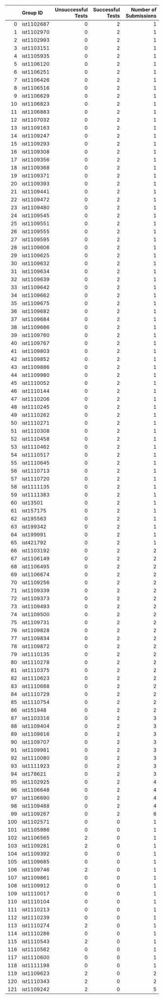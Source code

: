 |     | Group ID   |   Unsuccessful Tests |   Successful Tests |   Number of Submissions |
|----:|:-----------|---------------------:|-------------------:|------------------------:|
|   0 | ist1102687 |                    0 |                  2 |                       1 |
|   1 | ist1102970 |                    0 |                  2 |                       1 |
|   2 | ist1102993 |                    0 |                  2 |                       1 |
|   3 | ist1103151 |                    0 |                  2 |                       1 |
|   4 | ist1105935 |                    0 |                  2 |                       1 |
|   5 | ist1106120 |                    0 |                  2 |                       1 |
|   6 | ist1106251 |                    0 |                  2 |                       1 |
|   7 | ist1106426 |                    0 |                  2 |                       1 |
|   8 | ist1106516 |                    0 |                  2 |                       1 |
|   9 | ist1106629 |                    0 |                  2 |                       1 |
|  10 | ist1106823 |                    0 |                  2 |                       1 |
|  11 | ist1106883 |                    0 |                  2 |                       1 |
|  12 | ist1107032 |                    0 |                  2 |                       1 |
|  13 | ist1109163 |                    0 |                  2 |                       1 |
|  14 | ist1109247 |                    0 |                  2 |                       1 |
|  15 | ist1109293 |                    0 |                  2 |                       1 |
|  16 | ist1109308 |                    0 |                  2 |                       1 |
|  17 | ist1109356 |                    0 |                  2 |                       1 |
|  18 | ist1109368 |                    0 |                  2 |                       1 |
|  19 | ist1109371 |                    0 |                  2 |                       1 |
|  20 | ist1109393 |                    0 |                  2 |                       1 |
|  21 | ist1109441 |                    0 |                  2 |                       1 |
|  22 | ist1109472 |                    0 |                  2 |                       1 |
|  23 | ist1109480 |                    0 |                  2 |                       1 |
|  24 | ist1109545 |                    0 |                  2 |                       1 |
|  25 | ist1109551 |                    0 |                  2 |                       1 |
|  26 | ist1109555 |                    0 |                  2 |                       1 |
|  27 | ist1109595 |                    0 |                  2 |                       1 |
|  28 | ist1109606 |                    0 |                  2 |                       1 |
|  29 | ist1109625 |                    0 |                  2 |                       1 |
|  30 | ist1109632 |                    0 |                  2 |                       1 |
|  31 | ist1109634 |                    0 |                  2 |                       1 |
|  32 | ist1109639 |                    0 |                  2 |                       1 |
|  33 | ist1109642 |                    0 |                  2 |                       1 |
|  34 | ist1109662 |                    0 |                  2 |                       1 |
|  35 | ist1109675 |                    0 |                  2 |                       1 |
|  36 | ist1109682 |                    0 |                  2 |                       1 |
|  37 | ist1109684 |                    0 |                  2 |                       1 |
|  38 | ist1109686 |                    0 |                  2 |                       1 |
|  39 | ist1109760 |                    0 |                  2 |                       1 |
|  40 | ist1109767 |                    0 |                  2 |                       1 |
|  41 | ist1109803 |                    0 |                  2 |                       1 |
|  42 | ist1109852 |                    0 |                  2 |                       1 |
|  43 | ist1109886 |                    0 |                  2 |                       1 |
|  44 | ist1109980 |                    0 |                  2 |                       1 |
|  45 | ist1110052 |                    0 |                  2 |                       1 |
|  46 | ist1110144 |                    0 |                  2 |                       1 |
|  47 | ist1110206 |                    0 |                  2 |                       1 |
|  48 | ist1110245 |                    0 |                  2 |                       1 |
|  49 | ist1110262 |                    0 |                  2 |                       1 |
|  50 | ist1110271 |                    0 |                  2 |                       1 |
|  51 | ist1110308 |                    0 |                  2 |                       1 |
|  52 | ist1110458 |                    0 |                  2 |                       1 |
|  53 | ist1110462 |                    0 |                  2 |                       1 |
|  54 | ist1110517 |                    0 |                  2 |                       1 |
|  55 | ist1110645 |                    0 |                  2 |                       1 |
|  56 | ist1110713 |                    0 |                  2 |                       1 |
|  57 | ist1110720 |                    0 |                  2 |                       1 |
|  58 | ist1111135 |                    0 |                  2 |                       1 |
|  59 | ist1111383 |                    0 |                  2 |                       1 |
|  60 | ist13501   |                    0 |                  2 |                       1 |
|  61 | ist157175  |                    0 |                  2 |                       1 |
|  62 | ist195563  |                    0 |                  2 |                       1 |
|  63 | ist199342  |                    0 |                  2 |                       1 |
|  64 | ist199991  |                    0 |                  2 |                       1 |
|  65 | ist421792  |                    0 |                  2 |                       1 |
|  66 | ist1103192 |                    0 |                  2 |                       2 |
|  67 | ist1106149 |                    0 |                  2 |                       2 |
|  68 | ist1106495 |                    0 |                  2 |                       2 |
|  69 | ist1106674 |                    0 |                  2 |                       2 |
|  70 | ist1109256 |                    0 |                  2 |                       2 |
|  71 | ist1109339 |                    0 |                  2 |                       2 |
|  72 | ist1109373 |                    0 |                  2 |                       2 |
|  73 | ist1109493 |                    0 |                  2 |                       2 |
|  74 | ist1109500 |                    0 |                  2 |                       2 |
|  75 | ist1109731 |                    0 |                  2 |                       2 |
|  76 | ist1109828 |                    0 |                  2 |                       2 |
|  77 | ist1109834 |                    0 |                  2 |                       2 |
|  78 | ist1109872 |                    0 |                  2 |                       2 |
|  79 | ist1110135 |                    0 |                  2 |                       2 |
|  80 | ist1110278 |                    0 |                  2 |                       2 |
|  81 | ist1110375 |                    0 |                  2 |                       2 |
|  82 | ist1110623 |                    0 |                  2 |                       2 |
|  83 | ist1110688 |                    0 |                  2 |                       2 |
|  84 | ist1110729 |                    0 |                  2 |                       2 |
|  85 | ist1110754 |                    0 |                  2 |                       2 |
|  86 | ist151948  |                    0 |                  2 |                       2 |
|  87 | ist1103316 |                    0 |                  2 |                       3 |
|  88 | ist1109404 |                    0 |                  2 |                       3 |
|  89 | ist1109616 |                    0 |                  2 |                       3 |
|  90 | ist1109707 |                    0 |                  2 |                       3 |
|  91 | ist1109981 |                    0 |                  2 |                       3 |
|  92 | ist1110080 |                    0 |                  2 |                       3 |
|  93 | ist1111923 |                    0 |                  2 |                       3 |
|  94 | ist178621  |                    0 |                  2 |                       3 |
|  95 | ist1102925 |                    0 |                  2 |                       4 |
|  96 | ist1106648 |                    0 |                  2 |                       4 |
|  97 | ist1106690 |                    0 |                  2 |                       4 |
|  98 | ist1109488 |                    0 |                  2 |                       4 |
|  99 | ist1109267 |                    0 |                  2 |                       6 |
| 100 | ist1102571 |                    0 |                  0 |                       1 |
| 101 | ist1105986 |                    0 |                  0 |                       1 |
| 102 | ist1106565 |                    2 |                  0 |                       1 |
| 103 | ist1109281 |                    2 |                  0 |                       1 |
| 104 | ist1109392 |                    0 |                  0 |                       1 |
| 105 | ist1109685 |                    0 |                  0 |                       1 |
| 106 | ist1109746 |                    2 |                  0 |                       1 |
| 107 | ist1109861 |                    0 |                  0 |                       1 |
| 108 | ist1109912 |                    0 |                  0 |                       1 |
| 109 | ist1110017 |                    0 |                  0 |                       1 |
| 110 | ist1110104 |                    0 |                  0 |                       1 |
| 111 | ist1110213 |                    0 |                  0 |                       1 |
| 112 | ist1110239 |                    0 |                  0 |                       1 |
| 113 | ist1110274 |                    2 |                  0 |                       1 |
| 114 | ist1110286 |                    0 |                  0 |                       1 |
| 115 | ist1110543 |                    2 |                  0 |                       1 |
| 116 | ist1110562 |                    0 |                  0 |                       1 |
| 117 | ist1110600 |                    0 |                  0 |                       1 |
| 118 | ist1111198 |                    0 |                  0 |                       1 |
| 119 | ist1109623 |                    2 |                  0 |                       2 |
| 120 | ist1110343 |                    2 |                  0 |                       2 |
| 121 | ist1109242 |                    2 |                  0 |                       5 |